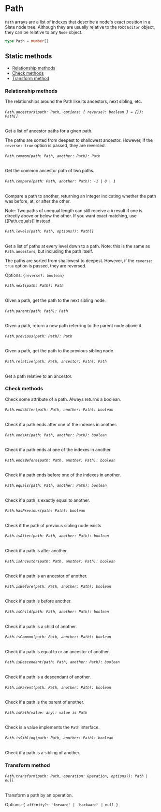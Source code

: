 # Path

`Path` arrays are a list of indexes that describe a node's exact position in a Slate node tree. Although they are usually relative to the root `Editor` object, they can be relative to any `Node` object.

```typescript
type Path = number[]
```

## Static methods

- [Relationship methods](#relationship-methods)
- [Check methods](#check-methods)
- [Transform method](#transform-method)

### Relationship methods

The relationships around the Path like its ancestors, next sibling, etc.

###### `Path.ancestors(path: Path, options: { reverse?: boolean } = {}): Path[]`

Get a list of ancestor paths for a given path.

The paths are sorted from deepest to shallowest ancestor. However, if the
`reverse: true` option is passed, they are reversed.

###### `Path.common(path: Path, another: Path): Path`

Get the common ancestor path of two paths.

###### `Path.compare(path: Path, another: Path): -1 | 0 | 1`

Compare a path to another, returning an integer indicating whether the path
was before, at, or after the other.

Note: Two paths of unequal length can still receive a `0` result if one is
directly above or below the other. If you want exact matching, use
[[Path.equals]] instead.

###### `Path.levels(path: Path, options?): Path[]`

Get a list of paths at every level down to a path. Note: this is the same
as `Path.ancestors`, but including the path itself.

The paths are sorted from shallowest to deepest. However, if the `reverse: true` option is passed, they are reversed.

Options: `{reverse?: boolean}`

###### `Path.next(path: Path): Path`

Given a path, get the path to the next sibling node.

###### `Path.parent(path: Path): Path`

Given a path, return a new path referring to the parent node above it.

###### `Path.previous(path: Path): Path`

Given a path, get the path to the previous sibling node.

###### `Path.relative(path: Path, ancestor: Path): Path`

Get a path relative to an ancestor.

### Check methods

Check some attribute of a path. Always returns a boolean.

###### `Path.endsAfter(path: Path, another: Path): boolean`

Check if a path ends after one of the indexes in another.

###### `Path.endsAt(path: Path, another: Path): boolean`

Check if a path ends at one of the indexes in another.

###### `Path.endsBefore(path: Path, another: Path): boolean`

Check if a path ends before one of the indexes in another.

###### `Path.equals(path: Path, another: Path): boolean`

Check if a path is exactly equal to another.

###### `Path.hasPrevious(path: Path): boolean`

Check if the path of previous sibling node exists

###### `Path.isAfter(path: Path, another: Path): boolean`

Check if a path is after another.

###### `Path.isAncestor(path: Path, another: Path): boolean`

Check if a path is an ancestor of another.

###### `Path.isBefore(path: Path, another: Path): boolean`

Check if a path is before another.

###### `Path.isChild(path: Path, another: Path): boolean`

Check if a path is a child of another.

###### `Path.isCommon(path: Path, another: Path): boolean`

Check if a path is equal to or an ancestor of another.

###### `Path.isDescendant(path: Path, another: Path): boolean`

Check if a path is a descendant of another.

###### `Path.isParent(path: Path, another: Path): boolean`

Check if a path is the parent of another.

###### `Path.isPath(value: any): value is Path`

Check is a value implements the `Path` interface.

###### `Path.isSibling(path: Path, another: Path): boolean`

Check if a path is a sibling of another.

### Transform method

###### `Path.transform(path: Path, operation: Operation, options?): Path | null`

Transform a path by an operation.

Options: `{ affinity?: 'forward' | 'backward' | null }`
